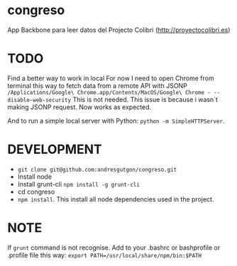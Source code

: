 congreso
========

App Backbone para leer datos del Projecto Colibri (http://proyectocolibri.es)

TODO
====
Find a better way to work in local
For now I need to open Chrome from terminal this way to fetch data from a remote API with JSONP
`/Applications/Google\ Chrome.app/Contents/MacOS/Google\ Chrome - --disable-web-security`
This is not needed. This issue is because i wasn´t making JSONP request. Now works as expected.


And to run a simple local server with Python:
`python -m SimpleHTTPServer`.

DEVELOPMENT
===========
* `git clone git@github.com:andresgutgon/congreso.git`
* Install node 
* Install grunt-cli `npm install -g grunt-cli`
* cd congreso
* `npm install`. This install all node dependencies used in the project.

NOTE
====
If `grunt` command is not recognise. Add to your .bashrc or bashprofile or .profile file this way:
`export PATH=/usr/local/share/npm/bin:$PATH`

